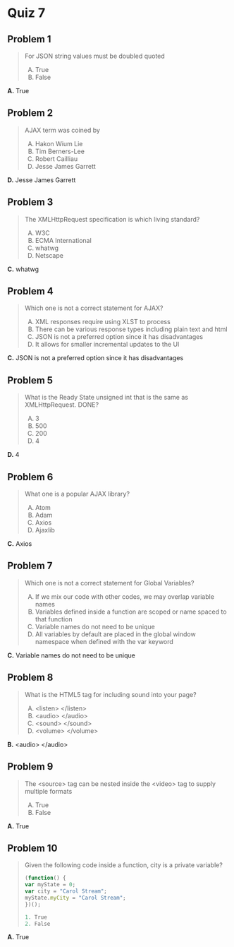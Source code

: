<style type="text/css">ol { list-style-type: upper-alpha; }</style>

# Quiz 7

## Problem 1

> For JSON string values must be doubled quoted
>
> 1. True
> 2. False

**A.** True

## Problem 2

> AJAX term was coined by
>
> 1. Hakon Wium Lie
> 2. Tim Berners-Lee
> 3. Robert Cailliau
> 4. Jesse James Garrett

**D.** Jesse James Garrett

## Problem 3

> The XMLHttpRequest specification is which living standard?
>
> 1. W3C
> 2. ECMA International
> 3. whatwg
> 4. Netscape

**C.** whatwg

## Problem 4

> Which one is not a correct statement for AJAX?
>
> 1. XML responses require using XLST to process
> 2. There can be various response types including plain text and html
> 3. JSON is not a preferred option since it has disadvantages
> 4. It allows for smaller incremental updates to the Ul

**C.** JSON is not a preferred option since it has disadvantages

## Problem 5

> What is the Ready State unsigned int that is the same as XMLHttpRequest. DONE?
>
> 1. 3
> 2. 500
> 3. 200
> 4. 4

**D.** 4

## Problem 6

> What one is a popular AJAX library?
>
> 1. Atom
> 2. Adam
> 3. Axios
> 4. Ajaxlib

**C.** Axios

## Problem 7

> Which one is not a correct statement for Global Variables?
>
> 1. If we mix our code with other codes, we may overlap variable names
> 2. Variables defined inside a function are scoped or name spaced to that
     function
> 3. Variable names do not need to be unique
> 4. All variables by default are placed in the global window namespace when
     defined with the var keyword

**C.** Variable names do not need to be unique

## Problem 8

> What is the HTML5 tag for including sound into your page?
>
> 1. &lt;listen&gt; &lt;/listen&gt;
> 2. &lt;audio&gt; &lt;/audio&gt;
> 3. &lt;sound&gt; &lt;/sound&gt;
> 4. &lt;volume&gt; &lt;/volume&gt;

**B.** &lt;audio&gt; &lt;/audio&gt;

## Problem 9

> The &lt;source&gt; tag can be nested inside the &lt;video&gt; tag to supply
  multiple formats
>
> 1. True
> 2. False

**A.** True

## Problem 10

> Given the following code inside a function, city is a private variable?
>
> ```js
> (function() {
> var myState = 0;
> var city = "Carol Stream";
> myState.myCity = "Carol Stream";
> })();
>
> 1. True
> 2. False

**A.** True
